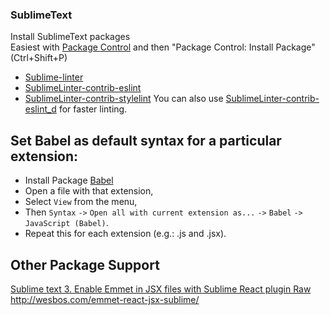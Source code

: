 ### SublimeText

Install SublimeText packages  
Easiest with [Package Control](https://packagecontrol.io/) and then "Package Control: Install Package" (Ctrl+Shift+P)  

* [Sublime-linter](http://www.sublimelinter.com/en/latest/)
* [SublimeLinter-contrib-eslint](https://packagecontrol.io/packages/SublimeLinter-contrib-eslint)
* [SublimeLinter-contrib-stylelint](https://packagecontrol.io/packages/SublimeLinter-contrib-stylelint)
You can also use [SublimeLinter-contrib-eslint_d](https://packagecontrol.io/packages/SublimeLinter-contrib-eslint_d) for faster linting.


## Set Babel as default syntax for a particular extension:

* Install Package [Babel](https://packagecontrol.io/packages/Babel)
* Open a file with that extension,
* Select `View` from the menu,
* Then `Syntax` `->` `Open all with current extension as...` `->` `Babel` `->` `JavaScript (Babel)`.
* Repeat this for each extension (e.g.: .js and .jsx).


## Other Package Support

[Sublime text 3. Enable Emmet in JSX files with Sublime React plugin
Raw
](https://gist.github.com/max-mykhailenko/41d0c3991d92f38dcbc6#file-reg_replace-sublime-settings-L4)
http://wesbos.com/emmet-react-jsx-sublime/
